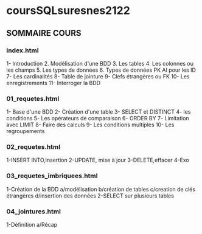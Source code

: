 # coursSQLsuresnes2122

## SOMMAIRE COURS

### index.html
1- Introduction
2. Modélisation d'une BDD
3. Les tables
4. Les colonnes ou les champs
5. Les types de données
6. Types de données PK AI pour les ID
7- Les cardinalités
8- Table de jointure
9- Clefs étrangères ou FK
10- Les enregistrements
11- Interroger la BDD

### 01_requetes.html
1- Base d'une BDD
2- Création d'une table
3- SELECT et DISTINCT
4- les conditions
5- Les opérateurs de comparaison
6- ORDER BY
7- Limitation avec LIMIT
8- Faire des calculs
9- Les conditions multiples
10- Les regroupements

### 02_requetes.html
1-INSERT INTO,insertion
2-UPDATE, mise à jour 
3-DELETE,effacer
4-Exo
### 03_requetes_imbriquees.html
1-Création de la BDD
a/modélisation
b/création de tables
c/creation de clés étrangères
d/insertion des données
2-SELECT sur plusieurs tables
### 04_jointures.html
1-Définition
a/Récap


